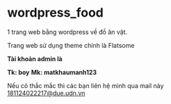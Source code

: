 # wordpress_food
1 trang web bằng wordpress về đồ ăn vặt. 


Trang web sử dụng theme chính là Flatsome


**Tài khoản admin là** 

**<space>Tk: boy<space>**
  **<space>Mk: matkhaumanh123<space>**

Nếu có thắc mắc thì các bạn liên hệ mình qua mail này 181124022217@due.udn.vn
